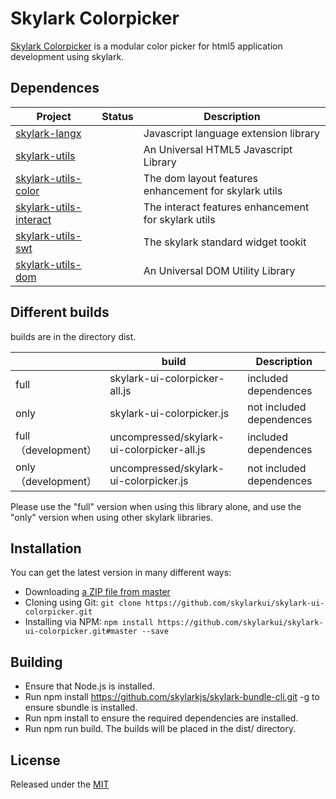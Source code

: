 # Skylark Colorpicker

<!--version-->

[Skylark Colorpicker](https://github.com/farbelous/skylark-ui-colorpicker/) is a modular color picker for html5 application development using skylark.

## Dependences

| Project                                                      | Status | Description                                           |
| ------------------------------------------------------------ | ------ | ----------------------------------------------------- |
| [skylark-langx](https://github.com/skylarklangx/skylark-langx) |        | Javascript language extension library                 |
| [skylark-utils](https://github.com/skylarkutils/skylark-utils) |        | An Universal HTML5 Javascript Library                 |
| [skylark-utils-color](https://github.com/skylarkutils/skylark-utils-color) |        | The dom layout features enhancement for skylark utils |
| [skylark-utils-interact](https://github.com/skylarkutils/skylark-utils-interact) |        | The interact features enhancement for skylark utils   |
| [skylark-utils-swt](https://github.com/skylarkutils/skylark-utils-swt) |        | The skylark standard widget tookit                    |
| [skylark-utils-dom](https://github.com/skylarkutils/skylark-utils-dom) |        | An Universal DOM Utility Library                      |

## Different builds

builds are in the directory dist.

|                      | build                                      | Description              |
| -------------------- | ------------------------------------------ | ------------------------ |
| full                 | skylark-ui-colorpicker-all.js              | included dependences     |
| only                 | skylark-ui-colorpicker.js                  | not included dependences |
| full （development） | uncompressed/skylark-ui-colorpicker-all.js | included dependences     |
| only （development） | uncompressed/skylark-ui-colorpicker.js     | not included dependences |

Please use the "full" version when using this library alone, and use the "only" version when using other skylark libraries.

## Installation

You can get the latest version in many different ways:

- Downloading [a ZIP file from master](https://github.com/skylarkui/skylark-ui-colorpicker/archive/master.zip)
- Cloning using Git: `git clone https://github.com/skylarkui/skylark-ui-colorpicker.git`
- Installing via NPM: `npm install https://github.com/skylarkui/skylark-ui-colorpicker.git#master --save`

## Building 

- Ensure that Node.js is installed.
- Run npm install https://github.com/skylarkjs/skylark-bundle-cli.git -g to ensure sbundle is installed.
- Run npm install to ensure the required dependencies are installed.
- Run npm run build. The builds will be placed in the dist/ directory.

## License

Released under the [MIT](http://opensource.org/licenses/MIT)

